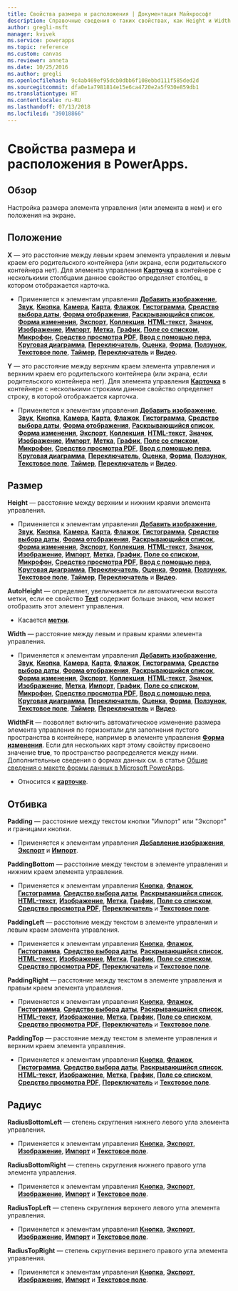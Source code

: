 ```yaml
---
title: Свойства размера и расположения | Документация Майкрософт
description: Справочные сведения о таких свойствах, как Height и Width.
author: gregli-msft
manager: kvivek
ms.service: powerapps
ms.topic: reference
ms.custom: canvas
ms.reviewer: anneta
ms.date: 10/25/2016
ms.author: gregli
ms.openlocfilehash: 9c4ab469ef95dcb0dbb6f108ebbd111f585ded2d
ms.sourcegitcommit: dfa0e1a7981814e15e6ca4720e2a5f930e859db1
ms.translationtype: HT
ms.contentlocale: ru-RU
ms.lasthandoff: 07/13/2018
ms.locfileid: "39018866"
---
```

# <a name="size-and-location-properties-in-powerapps"></a>Свойства размера и расположения в PowerApps.
## <a name="overview"></a>Обзор
Настройка размера элемента управления (или элемента в нем) и его положения на экране.

## <a name="position"></a>Положение
**X** — это расстояние между левым краем элемента управления и левым краем его родительского контейнера (или экрана, если родительского контейнера нет). Для элемента управления **[Карточка](control-card.md)** в контейнере с несколькими столбцами данное свойство определяет столбец, в котором отображается карточка.

* Применяется к элементам управления **[Добавить изображение](control-add-picture.md)**, **[Звук](control-audio-video.md)**, **[Кнопка](control-button.md)**, **[Камера](control-camera.md)**, **[Карта](control-card.md)**, **[Флажок](control-check-box.md)**, **[Гистограмма](control-column-line-chart.md)**, **[Средство выбора даты](control-date-picker.md)**, **[Форма отображения](control-form-detail.md)**, **[Раскрывающийся список](control-drop-down.md)**, **[Форма изменения](control-form-detail.md)**, **[Экспорт](control-export-import.md)**, **[Коллекция](control-gallery.md)**, **[HTML-текст](control-html-text.md)**, **[Значок](control-shapes-icons.md)**, **[Изображение](control-image.md)**, **[Импорт](control-export-import.md)**, **[Метка](control-text-box.md)**, **[График](control-column-line-chart.md)**, **[Поле со списком](control-list-box.md)**, **[Микрофон](control-microphone.md)**, **[Средство просмотра PDF](control-pdf-viewer.md)**, **[Ввод с помощью пера](control-pen-input.md)**, **[Круговая диаграмма](control-pie-chart.md)**, **[Переключатель](control-radio.md)**, **[Оценка](control-rating.md)**, **[Форма](control-shapes-icons.md)**, **[Ползунок](control-slider.md)**, **[Текстовое поле](control-text-input.md)**, **[Таймер](control-timer.md)**, **[Переключатель](control-toggle.md)** и **[Видео](control-audio-video.md)**.

**Y** — это расстояние между верхним краем элемента управления и верхним краем его родительского контейнера (или экрана, если родительского контейнера нет). Для элемента управления **[Карточка](control-card.md)** в контейнере с несколькими строками данное свойство определяет строку, в которой отображается карточка.

* Применяется к элементам управления **[Добавить изображение](control-add-picture.md)**, **[Звук](control-audio-video.md)**, **[Кнопка](control-button.md)**, **[Камера](control-camera.md)**, **[Карта](control-card.md)**, **[Флажок](control-check-box.md)**, **[Гистограмма](control-column-line-chart.md)**, **[Средство выбора даты](control-date-picker.md)**, **[Форма отображения](control-form-detail.md)**, **[Раскрывающийся список](control-drop-down.md)**, **[Форма изменения](control-form-detail.md)**, **[Экспорт](control-export-import.md)**, **[Коллекция](control-gallery.md)**, **[HTML-текст](control-html-text.md)**, **[Значок](control-shapes-icons.md)**, **[Изображение](control-image.md)**, **[Импорт](control-export-import.md)**, **[Метка](control-text-box.md)**, **[График](control-column-line-chart.md)**, **[Поле со списком](control-list-box.md)**, **[Микрофон](control-microphone.md)**, **[Средство просмотра PDF](control-pdf-viewer.md)**, **[Ввод с помощью пера](control-pen-input.md)**, **[Круговая диаграмма](control-pie-chart.md)**, **[Переключатель](control-radio.md)**, **[Оценка](control-rating.md)**, **[Форма](control-shapes-icons.md)**, **[Ползунок](control-slider.md)**, **[Текстовое поле](control-text-input.md)**, **[Таймер](control-timer.md)**, **[Переключатель](control-toggle.md)** и **[Видео](control-audio-video.md)**.

## <a name="size"></a>Размер
**Height** — расстояние между верхним и нижним краями элемента управления.

* Применяется к элементам управления **[Добавить изображение](control-add-picture.md)**, **[Звук](control-audio-video.md)**, **[Кнопка](control-button.md)**, **[Камера](control-camera.md)**, **[Карта](control-card.md)**, **[Флажок](control-check-box.md)**, **[Гистограмма](control-column-line-chart.md)**, **[Средство выбора даты](control-date-picker.md)**, **[Форма отображения](control-form-detail.md)**, **[Раскрывающийся список](control-drop-down.md)**, **[Форма изменения](control-form-detail.md)**, **[Экспорт](control-export-import.md)**, **[Коллекция](control-gallery.md)**, **[HTML-текст](control-html-text.md)**, **[Значок](control-shapes-icons.md)**, **[Изображение](control-image.md)**, **[Импорт](control-export-import.md)**, **[Метка](control-text-box.md)**, **[График](control-column-line-chart.md)**, **[Поле со списком](control-list-box.md)**, **[Микрофон](control-microphone.md)**, **[Средство просмотра PDF](control-pdf-viewer.md)**, **[Ввод с помощью пера](control-pen-input.md)**, **[Круговая диаграмма](control-pie-chart.md)**, **[Переключатель](control-radio.md)**, **[Оценка](control-rating.md)**, **[Форма](control-shapes-icons.md)**, **[Ползунок](control-slider.md)**, **[Текстовое поле](control-text-input.md)**, **[Таймер](control-timer.md)**, **[Переключатель](control-toggle.md)** и **[Видео](control-audio-video.md)**.

**AutoHeight** — определяет, увеличивается ли автоматически высота метки, если ее свойство **[Text](properties-core.md)** содержит больше знаков, чем может отобразить этот элемент управления.  

* Касается **[метки](control-text-box.md)**.

**Width** — расстояние между левым и правым краями элемента управления.

* Применяется к элементам управления **[Добавить изображение](control-add-picture.md)**, **[Звук](control-audio-video.md)**, **[Кнопка](control-button.md)**, **[Камера](control-camera.md)**, **[Карта](control-card.md)**, **[Флажок](control-check-box.md)**, **[Гистограмма](control-column-line-chart.md)**, **[Средство выбора даты](control-date-picker.md)**, **[Форма отображения](control-form-detail.md)**, **[Раскрывающийся список](control-drop-down.md)**, **[Форма изменения](control-form-detail.md)**, **[Экспорт](control-export-import.md)**, **[Коллекция](control-gallery.md)**, **[HTML-текст](control-html-text.md)**, **[Значок](control-shapes-icons.md)**, **[Изображение](control-image.md)**, **[Метка](control-text-box.md)**, **[Импорт](control-export-import.md)**, **[График](control-column-line-chart.md)**, **[Поле со списком](control-list-box.md)**, **[Микрофон](control-microphone.md)**, **[Средство просмотра PDF](control-pdf-viewer.md)**, **[Ввод с помощью пера](control-pen-input.md)**, **[Круговая диаграмма](control-pie-chart.md)**, **[Переключатель](control-radio.md)**, **[Оценка](control-rating.md)**, **[Форма](control-shapes-icons.md)**, **[Ползунок](control-slider.md)**, **[Текстовое поле](control-text-input.md)**, **[Таймер](control-timer.md)**, **[Переключатель](control-toggle.md)** и **[Видео](control-audio-video.md)**.

**WidthFit** — позволяет включить автоматическое изменение размера элемента управления по горизонтали для заполнения пустого пространства в контейнере, например в элементе управления **[Форма изменения](control-form-detail.md)**. Если для нескольких карт этому свойству присвоено значение **true**, то пространство распределяется между ними. Дополнительные сведения о формах данных см. в статье [Общие сведения о макете формы данных в Microsoft PowerApps](../working-with-form-layout.md).

* Относится к **[карточке](control-card.md)**.

## <a name="padding"></a>Отбивка
**Padding** — расстояние между текстом кнопки "Импорт" или "Экспорт" и границами кнопки.

* Применяется к элементам управления **[Добавление изображения](control-add-picture.md)**, **[Экспорт](control-export-import.md)** и **[Импорт](control-export-import.md)**.

**PaddingBottom** — расстояние между текстом в элементе управления и нижним краем элемента управления.

* Применяется к элементам управления **[Кнопка](control-button.md)**, **[Флажок](control-check-box.md)**, **[Гистограмма](control-column-line-chart.md)**, **[Средство выбора даты](control-date-picker.md)**, **[Раскрывающийся список](control-drop-down.md)**, **[HTML-текст](control-html-text.md)**, **[Изображение](control-image.md)**, **[Метка](control-text-box.md)**, **[График](control-column-line-chart.md)**, **[Поле со списком](control-list-box.md)**, **[Средство просмотра PDF](control-pdf-viewer.md)**, **[Переключатель](control-radio.md)** и **[Текстовое поле](control-text-input.md)**.

**PaddingLeft** — расстояние между текстом в элементе управления и левым краем элемента управления.

* Применяется к элементам управления **[Кнопка](control-button.md)**, **[Флажок](control-check-box.md)**, **[Гистограмма](control-column-line-chart.md)**, **[Средство выбора даты](control-date-picker.md)**, **[Раскрывающийся список](control-drop-down.md)**, **[HTML-текст](control-html-text.md)**, **[Изображение](control-image.md)**, **[Метка](control-text-box.md)**, **[График](control-column-line-chart.md)**, **[Поле со списком](control-list-box.md)**, **[Средство просмотра PDF](control-pdf-viewer.md)**, **[Переключатель](control-radio.md)** и **[Текстовое поле](control-text-input.md)**.

**PaddingRight** — расстояние между текстом в элементе управления и правым краем элемента управления.

* Применяется к элементам управления **[Кнопка](control-button.md)**, **[Флажок](control-check-box.md)**, **[Гистограмма](control-column-line-chart.md)**, **[Средство выбора даты](control-date-picker.md)**, **[Раскрывающийся список](control-drop-down.md)**, **[HTML-текст](control-html-text.md)**, **[Изображение](control-image.md)**, **[Метка](control-text-box.md)**, **[График](control-column-line-chart.md)**, **[Поле со списком](control-list-box.md)**, **[Средство просмотра PDF](control-pdf-viewer.md)**, **[Переключатель](control-radio.md)** и **[Текстовое поле](control-text-input.md)**.

**PaddingTop** — расстояние между текстом в элементе управления и верхним краем элемента управления.

* Применяется к элементам управления **[Кнопка](control-button.md)**, **[Флажок](control-check-box.md)**, **[Гистограмма](control-column-line-chart.md)**, **[Средство выбора даты](control-date-picker.md)**, **[Раскрывающийся список](control-drop-down.md)**, **[HTML-текст](control-html-text.md)**, **[Изображение](control-image.md)**, **[Метка](control-text-box.md)**, **[График](control-column-line-chart.md)**, **[Поле со списком](control-list-box.md)**, **[Средство просмотра PDF](control-pdf-viewer.md)**, **[Переключатель](control-radio.md)** и **[Текстовое поле](control-text-input.md)**.

## <a name="radius"></a>Радиус
**RadiusBottomLeft** — степень скругления нижнего левого угла элемента управления.

* Применяется к элементам управления **[Кнопка](control-button.md)**, **[Экспорт](control-export-import.md)**, **[Изображение](control-image.md)**, **[Импорт](control-export-import.md)** и **[Текстовое поле](control-text-input.md)**.

**RadiusBottomRight** — степень скругления нижнего правого угла элемента управления.

* Применяется к элементам управления **[Кнопка](control-button.md)**, **[Экспорт](control-export-import.md)**, **[Изображение](control-image.md)**, **[Импорт](control-export-import.md)** и **[Текстовое поле](control-text-input.md)**.

**RadiusTopLeft** — степень скругления верхнего левого угла элемента управления.

* Применяется к элементам управления **[Кнопка](control-button.md)**, **[Экспорт](control-export-import.md)**, **[Изображение](control-image.md)**, **[Импорт](control-export-import.md)** и **[Текстовое поле](control-text-input.md)**.

**RadiusTopRight** — степень скругления верхнего правого угла элемента управления.

* Применяется к элементам управления **[Кнопка](control-button.md)**, **[Экспорт](control-export-import.md)**, **[Изображение](control-image.md)**, **[Импорт](control-export-import.md)** и **[Текстовое поле](control-text-input.md)**.


